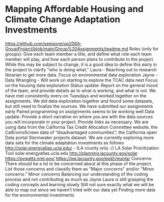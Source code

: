 # Mapping Affordable Housing and Climate Change Adaptation Investments
https://github.com/seejayne/up206A-GroupProject/blob/main/Group%20Assignments/readme.md
Roles (only for groups): Give each team member a title, and define what role each team member will play, and how each person plans to contribute to the project. While this may be subject to change, it is a good idea to define this early in the project to clarify "who is doing what."
Laura - Reaching out to research librarian to get more data. 
Focus on environmental data exploration
Jayne - Data Wrangling - Will work on starting to explore the TCAC data next
Focus on the housing data exploration
Status update: Report on the general mood of the team, and provide details as to what is working, and what is not.
We have met consistently every on Tuesdays and worked together on the assignments.
We did data exploration together and found some datasets, but still need to finalize the sources.
We have submitted our assignments early
Paired programming on assignments seems to be working well
Data update: Provide a short narrative on where you are with the data sources you will incorporate in your project. Provide links as necessary.
We are using data from the California Tax Credit Allocation Committee website, the CalEnviroScreen data of “disadvantaged communities”; the California open Data portal Stormwater projects dataset.  We are currently exploring more data sets for the climate adaptation investments as follows 
http://solar.energyatlas.ucla.edu/  - (LA county only :/)
LA Solar Prioritization Tool 
solar.energyatlas.ucla.edu 
http://planning.lacounty.gov/solar  
https://pvwatts.nrel.gov/
https://pw.lacounty.gov/epd/cleanla/
Concerns: There should be a lot to be concerned about at this phase of the project. List those concerns and classify them as "Major concerns" and/or "Minor concerns."
Minor concerns
Balancing our understanding of the coding process and not contributing as much as Jayne
Laura is still grasping the coding concepts and learning slowly
Still not sure exactly what we will be able to map out since we haven’t tried with our data yet
Finding more data for the environmental investments 
 

